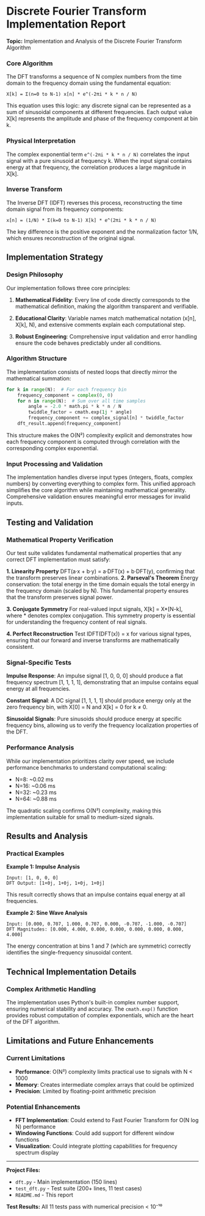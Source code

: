 # Discrete Fourier Transform Implementation Report

**Topic:** Implementation and Analysis of the Discrete Fourier Transform Algorithm

### Core Algorithm

The DFT transforms a sequence of N complex numbers from the time domain to the frequency domain using the fundamental equation:

```
X[k] = Σ(n=0 to N-1) x[n] * e^(-2πi * k * n / N)
```

This equation uses this logic: any discrete signal can be represented as a sum of sinusoidal components at different frequencies. Each output value X[k] represents the amplitude and phase of the frequency component at bin k.

### Physical Interpretation

The complex exponential term `e^(-2πi * k * n / N)` correlates the input signal with a pure sinusoid at frequency k. When the input signal contains energy at that frequency, the correlation produces a large magnitude in X[k]. 

### Inverse Transform

The Inverse DFT (IDFT) reverses this process, reconstructing the time domain signal from its frequency components:

```
x[n] = (1/N) * Σ(k=0 to N-1) X[k] * e^(2πi * k * n / N)
```

The key difference is the positive exponent and the normalization factor 1/N, which ensures reconstruction of the original signal.

## Implementation Strategy

### Design Philosophy

Our implementation follows three core principles:

1. **Mathematical Fidelity**: Every line of code directly corresponds to the mathematical definition, making the algorithm transparent and verifiable.

2. **Educational Clarity**: Variable names match mathematical notation (x[n], X[k], N), and extensive comments explain each computational step.

3. **Robust Engineering**: Comprehensive input validation and error handling ensure the code behaves predictably under all conditions.

### Algorithm Structure

The implementation consists of nested loops that directly mirror the mathematical summation:

```python
for k in range(N):  # For each frequency bin
    frequency_component = complex(0, 0)
    for n in range(N):  # Sum over all time samples
        angle = -2.0 * math.pi * k * n / N
        twiddle_factor = cmath.exp(1j * angle)
        frequency_component += complex_signal[n] * twiddle_factor
    dft_result.append(frequency_component)
```

This structure makes the O(N²) complexity explicit and demonstrates how each frequency component is computed through correlation with the corresponding complex exponential.

### Input Processing and Validation

The implementation handles diverse input types (integers, floats, complex numbers) by converting everything to complex form. This unified approach simplifies the core algorithm while maintaining mathematical generality. Comprehensive validation ensures meaningful error messages for invalid inputs.

## Testing and Validation

### Mathematical Property Verification

Our test suite validates fundamental mathematical properties that any correct DFT implementation must satisfy:

**1. Linearity Property**
DFT(a·x + b·y) = a·DFT(x) + b·DFT(y), confirming that the transform preserves linear combinations. 
**2. Parseval's Theorem**
Energy conservation: the total energy in the time domain equals the total energy in the frequency domain (scaled by N). This fundamental property ensures that the transform preserves signal power.

**3. Conjugate Symmetry**
For real-valued input signals, X[k] = X*[N-k], where * denotes complex conjugation. This symmetry property is essential for understanding the frequency content of real signals.

**4. Perfect Reconstruction**
Test IDFT(DFT(x)) = x for various signal types, ensuring that our forward and inverse transforms are mathematically consistent.

### Signal-Specific Tests

**Impulse Response**: An impulse signal [1, 0, 0, 0] should produce a flat frequency spectrum [1, 1, 1, 1], demonstrating that an impulse contains equal energy at all frequencies.

**Constant Signal**: A DC signal [1, 1, 1, 1] should produce energy only at the zero frequency bin, with X[0] = N and X[k] = 0 for k ≠ 0.

**Sinusoidal Signals**: Pure sinusoids should produce energy at specific frequency bins, allowing us to verify the frequency localization properties of the DFT.

### Performance Analysis

While our implementation prioritizes clarity over speed, we include performance benchmarks to understand computational scaling:

- N=8: ~0.02 ms
- N=16: ~0.06 ms
- N=32: ~0.23 ms
- N=64: ~0.88 ms

The quadratic scaling confirms O(N²) complexity, making this implementation suitable for small to medium-sized signals.

## Results and Analysis

### Practical Examples

**Example 1: Impulse Analysis**
```
Input: [1, 0, 0, 0]
DFT Output: [1+0j, 1+0j, 1+0j, 1+0j]
```
This result correctly shows that an impulse contains equal energy at all frequencies.

**Example 2: Sine Wave Analysis**
```
Input: [0.000, 0.707, 1.000, 0.707, 0.000, -0.707, -1.000, -0.707]
DFT Magnitudes: [0.000, 4.000, 0.000, 0.000, 0.000, 0.000, 0.000, 4.000]
```
The energy concentration at bins 1 and 7 (which are symmetric) correctly identifies the single-frequency sinusoidal content.

## Technical Implementation Details

### Complex Arithmetic Handling

The implementation uses Python's built-in complex number support, ensuring numerical stability and accuracy. The `cmath.exp()` function provides robust computation of complex exponentials, which are the heart of the DFT algorithm.



## Limitations and Future Enhancements

### Current Limitations

- **Performance**: O(N²) complexity limits practical use to signals with N < 1000
- **Memory**: Creates intermediate complex arrays that could be optimized
- **Precision**: Limited by floating-point arithmetic precision

### Potential Enhancements

- **FFT Implementation**: Could extend to Fast Fourier Transform for O(N log N) performance
- **Windowing Functions**: Could add support for different window functions
- **Visualization**: Could integrate plotting capabilities for frequency spectrum display

---

**Project Files:**
- `dft.py` - Main implementation (150 lines)
- `test_dft.py` - Test suite (200+ lines, 11 test cases)
- `README.md` - This report

**Test Results:** All 11 tests pass with numerical precision < 10⁻¹⁰
